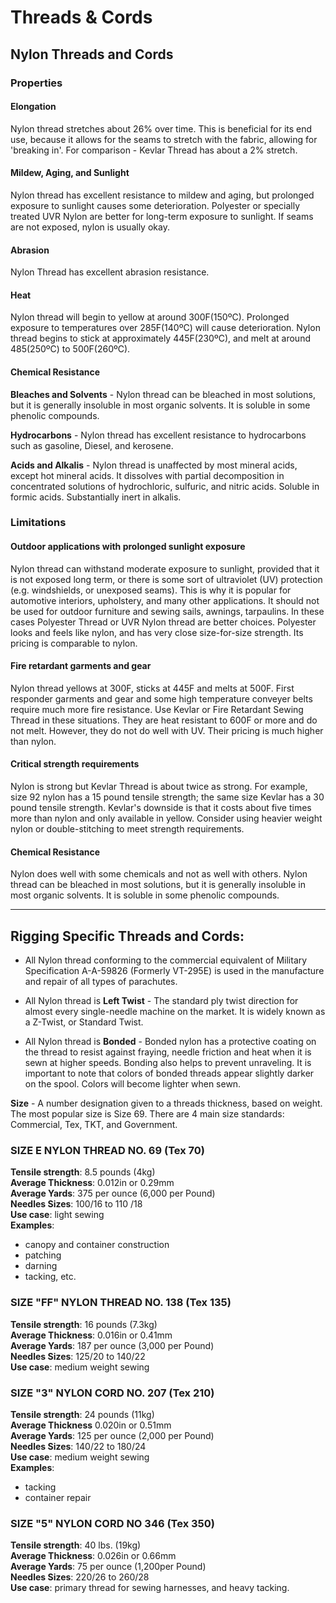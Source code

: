 # Threads & Cords

## Nylon Threads and Cords

### Properties

#### Elongation

Nylon thread stretches about 26% over time. This is beneficial for its end use, because it allows for the seams to stretch with the fabric, allowing for 'breaking in'. For comparison - Kevlar Thread has about a 2% stretch.

#### Mildew, Aging, and Sunlight

Nylon thread has excellent resistance to mildew and aging, but prolonged exposure to sunlight causes some deterioration. Polyester or specially treated UVR Nylon are better for long-term exposure to sunlight. If seams are not exposed, nylon is usually okay.

#### Abrasion

Nylon Thread has excellent abrasion resistance.

#### Heat

Nylon thread will begin to yellow at around 300F(150ºC). Prolonged exposure to temperatures over 285F(140ºC) will cause deterioration. Nylon thread begins to stick at approximately 445F(230ºC), and melt at around 485(250ºC) to 500F(260ºC).

#### Chemical Resistance

**Bleaches and Solvents** - Nylon thread can be bleached in most solutions, but it is generally insoluble in most organic solvents. It is soluble in some phenolic compounds.

**Hydrocarbons** - Nylon thread has excellent resistance to hydrocarbons such as gasoline, Diesel, and kerosene.

**Acids and Alkalis** - Nylon thread is unaffected by most mineral acids, except hot mineral acids. It dissolves with partial decomposition in concentrated solutions of hydrochloric, sulfuric, and nitric acids. Soluble in formic acids. Substantially inert in alkalis.

### Limitations

#### Outdoor applications with prolonged sunlight exposure

Nylon thread can withstand moderate exposure to sunlight, provided that it is not exposed long term, or there is some sort of ultraviolet (UV) protection (e.g. windshields, or unexposed seams). This is why it is popular for automotive interiors, upholstery, and many other applications. It should not be used for outdoor furniture and sewing sails, awnings, tarpaulins. In these cases Polyester Thread or UVR Nylon thread are better choices. Polyester looks and feels like nylon, and has very close size-for-size strength. Its pricing is comparable to nylon.

#### Fire retardant garments and gear

Nylon thread yellows at 300F, sticks at 445F and melts at 500F. First responder garments and gear and some high temperature conveyer belts require much more fire resistance. Use Kevlar or Fire Retardant Sewing Thread in these situations. They are heat resistant to 600F or more and do not melt. However, they do not do well with UV. Their pricing is much higher than nylon.

#### Critical strength requirements

Nylon is strong but Kevlar Thread is about twice as strong. For example, size 92 nylon has a 15 pound tensile strength; the same size Kevlar has a 30 pound tensile strength. Kevlar's downside is that it costs about five times more than nylon and only available in yellow. Consider using heavier weight nylon or double-stitching to meet strength requirements.

#### Chemical Resistance

Nylon does well with some chemicals and not as well with others. Nylon thread can be bleached in most solutions, but it is generally insoluble in most organic solvents. It is soluble in some phenolic compounds.

---

## Rigging Specific Threads and Cords:

- All Nylon thread conforming to the commercial equivalent of Military Specification A-A-59826 (Formerly VT-295E) is used in the manufacture and repair of all types of parachutes.

- All Nylon thread is **Left Twist** - The standard ply twist direction for almost every single-needle machine on the market. It is widely known as a Z-Twist, or Standard Twist.

- All Nylon thread is **Bonded** - Bonded nylon has a protective coating on the thread to resist against fraying, needle friction and heat when it is sewn at higher speeds. Bonding also helps to prevent unraveling. It is important to note that colors of bonded threads appear slightly darker on the spool. Colors will become lighter when sewn.

**Size** - A number designation given to a threads thickness, based on weight. The most popular size is Size 69. There are 4 main size standards: Commercial, Tex, TKT, and Government.

### SIZE E NYLON THREAD NO. 69 (Tex 70)

**Tensile strength**: 8.5 pounds (4kg)  
**Average Thickness**: 0.012in or 0.29mm  
**Average Yards**: 375 per ounce (6,000 per Pound)  
**Needles Sizes**: 100/16 to 110 /18  
**Use case**: light sewing  
**Examples**:

- canopy and container construction
- patching
- darning
- tacking, etc.

### SIZE "FF" NYLON THREAD NO. 138 (Tex 135)

**Tensile strength**: 16 pounds (7.3kg)  
**Average Thickness**: 0.016in or 0.41mm  
**Average Yards**: 187 per ounce (3,000 per Pound)  
**Needles Sizes**: 125/20 to 140/22  
**Use case**: medium weight sewing

### SIZE "3" NYLON CORD NO. 207 (Tex 210)

**Tensile strength**: 24 pounds (11kg)  
**Average Thickness** 0.020in or 0.51mm  
**Average Yards**: 125 per ounce (2,000 per Pound)  
**Needles Sizes**: 140/22 to 180/24  
**Use case**: medium weight sewing  
**Examples**:

- tacking
- container repair

### SIZE "5" NYLON CORD NO 346 (Tex 350)

**Tensile strength**: 40 lbs. (19kg)  
**Average Thickness**: 0.026in or 0.66mm  
**Average Yards**: 75 per ounce (1,200per Pound)  
**Needles Sizes**: 220/26 to 260/28  
**Use case**: primary thread for sewing harnesses, and heavy tacking.
